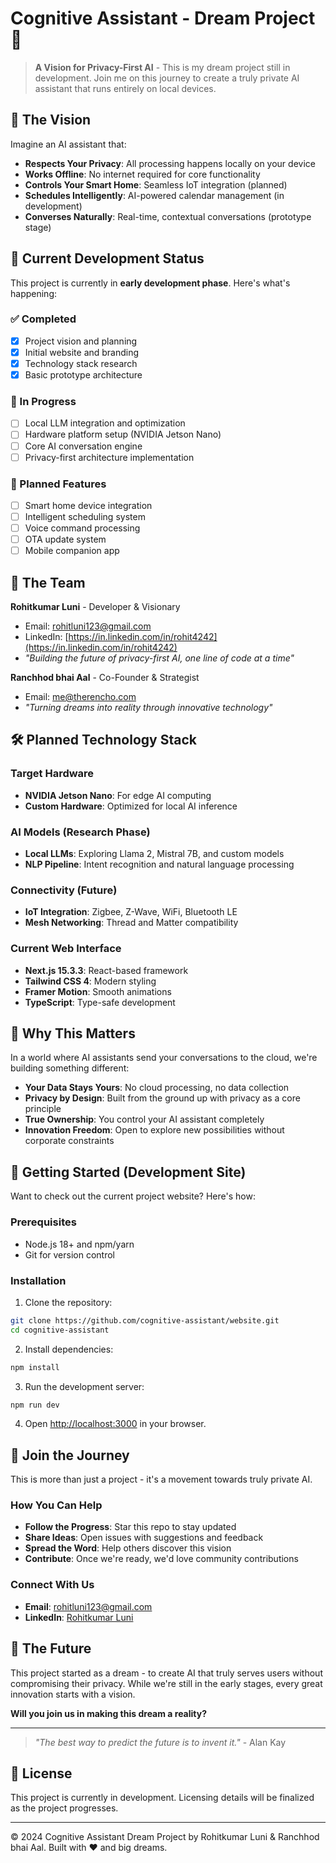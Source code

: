 # Cognitive Assistant - Dream Project 🌟

> **A Vision for Privacy-First AI** - This is my dream project still in development. Join me on this journey to create a truly private AI assistant that runs entirely on local devices.

## 💭 The Vision

Imagine an AI assistant that:
- **Respects Your Privacy**: All processing happens locally on your device
- **Works Offline**: No internet required for core functionality  
- **Controls Your Smart Home**: Seamless IoT integration (planned)
- **Schedules Intelligently**: AI-powered calendar management (in development)
- **Converses Naturally**: Real-time, contextual conversations (prototype stage)

## 🔬 Current Development Status

This project is currently in **early development phase**. Here's what's happening:

### ✅ Completed
- [x] Project vision and planning
- [x] Initial website and branding
- [x] Technology stack research
- [x] Basic prototype architecture

### 🚧 In Progress  
- [ ] Local LLM integration and optimization
- [ ] Hardware platform setup (NVIDIA Jetson Nano)
- [ ] Core AI conversation engine
- [ ] Privacy-first architecture implementation

### 🎯 Planned Features
- [ ] Smart home device integration
- [ ] Intelligent scheduling system
- [ ] Voice command processing
- [ ] OTA update system
- [ ] Mobile companion app

## 👥 The Team

**Rohitkumar Luni** - Developer & Visionary
- Email: [rohitluni123@gmail.com](mailto:rohitluni123@gmail.com)
- LinkedIn: [https://in.linkedin.com/in/rohit4242](https://in.linkedin.com/in/rohit4242)
- *"Building the future of privacy-first AI, one line of code at a time"*

**Ranchhod bhai Aal** - Co-Founder & Strategist  
- Email: [me@therencho.com](mailto:me@therencho.com)
- *"Turning dreams into reality through innovative technology"*

## 🛠 Planned Technology Stack

### Target Hardware
- **NVIDIA Jetson Nano**: For edge AI computing
- **Custom Hardware**: Optimized for local AI inference

### AI Models (Research Phase)
- **Local LLMs**: Exploring Llama 2, Mistral 7B, and custom models
- **NLP Pipeline**: Intent recognition and natural language processing

### Connectivity (Future)
- **IoT Integration**: Zigbee, Z-Wave, WiFi, Bluetooth LE
- **Mesh Networking**: Thread and Matter compatibility

### Current Web Interface
- **Next.js 15.3.3**: React-based framework
- **Tailwind CSS 4**: Modern styling  
- **Framer Motion**: Smooth animations
- **TypeScript**: Type-safe development

## 🎨 Why This Matters

In a world where AI assistants send your conversations to the cloud, we're building something different:

- **Your Data Stays Yours**: No cloud processing, no data collection
- **Privacy by Design**: Built from the ground up with privacy as a core principle
- **True Ownership**: You control your AI assistant completely
- **Innovation Freedom**: Open to explore new possibilities without corporate constraints

## 🚀 Getting Started (Development Site)

Want to check out the current project website? Here's how:

### Prerequisites
- Node.js 18+ and npm/yarn
- Git for version control

### Installation
1. Clone the repository:
```bash
git clone https://github.com/cognitive-assistant/website.git
cd cognitive-assistant
```

2. Install dependencies:
```bash
npm install
```

3. Run the development server:
```bash
npm run dev
```

4. Open [http://localhost:3000](http://localhost:3000) in your browser.

## 🌟 Join the Journey

This is more than just a project - it's a movement towards truly private AI. 

### How You Can Help
- **Follow the Progress**: Star this repo to stay updated
- **Share Ideas**: Open issues with suggestions and feedback
- **Spread the Word**: Help others discover this vision
- **Contribute**: Once we're ready, we'd love community contributions

### Connect With Us
- **Email**: [rohitluni123@gmail.com](mailto:rohitluni123@gmail.com)
- **LinkedIn**: [Rohitkumar Luni](https://in.linkedin.com/in/rohit4242)

## 🔮 The Future

This project started as a dream - to create AI that truly serves users without compromising their privacy. While we're still in the early stages, every great innovation starts with a vision.

**Will you join us in making this dream a reality?**

---

> *"The best way to predict the future is to invent it."* - Alan Kay

## 📄 License

This project is currently in development. Licensing details will be finalized as the project progresses.

---

© 2024 Cognitive Assistant Dream Project by Rohitkumar Luni & Ranchhod bhai Aal. Built with ❤️ and big dreams.
